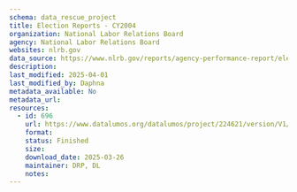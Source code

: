 ```yaml
---
schema: data_rescue_project 
title: Election Reports - CY2004
organization: National Labor Relations Board
agency: National Labor Relations Board
websites: nlrb.gov
data_source: https://www.nlrb.gov/reports/agency-performance-report/election-reports/election-reports-cy-2004
description: 
last_modified: 2025-04-01
last_modified_by: Daphna
metadata_available: No
metadata_url: 
resources:
  - id: 696
    url: https://www.datalumos.org/datalumos/project/224621/version/V1/view
    format: 
    status: Finished
    size: 
    download_date: 2025-03-26
    maintainer: DRP, DL
    notes: 
---
```

